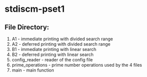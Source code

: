 # stdiscm-pset1

## File Directory:
1. A1 - immediate printing with divided search range
2. A2 - deferred printing with divided search range
3. B1 - immediate printing with linear search
4. B2 - deferred printing with linear search
5. config_reader - reader of the config file
6. prime_operations - prime number operations used by the 4 files
7. main - main function